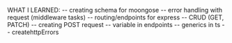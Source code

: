WHAT I LEARNED:
-- creating schema for moongose 
-- error handling with request (middleware tasks)
-- routing/endpoints for express
-- CRUD (GET, PATCH)
-- creating POST request
-- variable in endpoints
-- generics in ts
-- createhttpErrors
